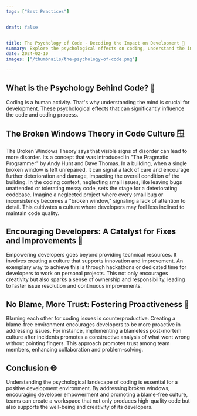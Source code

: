 ```yaml
---
tags: ["Best Practices"]


draft: false


title: The Psychology of Code - Decoding the Impact on Development 🧠
summary: Explore the psychological effects on coding, understand the impact of broken windows on culture, and discover defensive programming complexities.
date: 2024-02-10
images: ["/thumbnails/the-psychology-of-code.png"]

---
```


## What is the Psychology Behind Code? 🤔

Coding is a human activity. That's why understanding the mind is crucial for development. These psychological effects that can significantly influence the code and coding process.


## The Broken Windows Theory in Code Culture 🪟

The Broken Windows Theory says that visible signs of disorder can lead to more disorder. Its a concept that was introduced in "The Pragmatic Programmer" by Andy Hunt and Dave Thomas. In a building, when a single broken window is left unrepaired, it can signal a lack of care and encourage further deterioration and damage, impacting the overall condition of the building. In the coding context, neglecting small issues, like leaving bugs unattended or tolerating messy code, sets the stage for a deteriorating codebase. Imagine a neglected project where every small bug or inconsistency becomes a "broken window," signaling a lack of attention to detail. This cultivates a culture where developers may feel less inclined to maintain code quality.

## Encouraging Developers: A Catalyst for Fixes and Improvements 🚀

Empowering developers goes beyond providing technical resources. It involves creating a culture that supports innovation and improvement. An exemplary way to achieve this is through hackathons or dedicated time for developers to work on personal projects. This not only encourages creativity but also sparks a sense of ownership and responsibility, leading to faster issue resolution and continuous improvements.

## No Blame, More Trust: Fostering Proactiveness 💪

Blaming each other for coding issues is counterproductive. Creating a blame-free environment encourages developers to be more proactive in addressing issues. For instance, implementing a blameless post-mortem culture after incidents promotes a constructive analysis of what went wrong without pointing fingers. This approach promotes trust among team members, enhancing collaboration and problem-solving.

## Conclusion 🌐

Understanding the psychological landscape of coding is essential for a positive development environment. By addressing broken windows, encouraging developer empowerment and promoting a blame-free culture, teams can create a workspace that not only produces high-quality code but also supports the well-being and creativity of its developers.